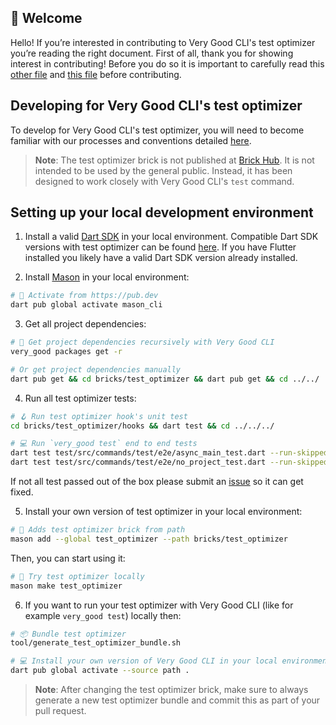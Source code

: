 ## 🦄 Welcome

Hello! If you’re interested in contributing to Very Good CLI's test optimizer you’re reading the right document. First of all, thank you for showing interest in contributing! Before you do so it is important to carefully read this [other file](../../CONTRIBUTING.md) and [this file](CONTRIBUTING.md) before contributing.

## Developing for Very Good CLI's test optimizer

To develop for Very Good CLI's test optimizer, you will need to become familiar with our processes and conventions detailed [here](../../CONTRIBUTING.md).

> **Note**: The test optimizer brick is not published at [Brick Hub](brickhub.dev). It is not intended to be used by the general public. Instead, it has been designed to work closely with Very Good CLI's `test` command.

## Setting up your local development environment

1. Install a valid [Dart SDK](https://dart.dev/get-dart) in your local environment. Compatible Dart SDK versions with test optimizer can be found [here](https://github.com/VeryGoodOpenSource/very_good_cli/blob/cdff842672a257a7ecb7bddee1fcee7e8f92df6a/bricks/test_optimizer/hooks/pubspec.yaml#L5). If you have Flutter installed you likely have a valid Dart SDK version already installed.

2. Install [Mason](https://github.com/felangel/mason/tree/master/packages/mason_cli#installation) in your local environment:

```sh
# 🎯 Activate from https://pub.dev
dart pub global activate mason_cli
```

3. Get all project dependencies:

```sh
# 📂 Get project dependencies recursively with Very Good CLI
very_good packages get -r

# Or get project dependencies manually
dart pub get && cd bricks/test_optimizer && dart pub get && cd ../../
```

4. Run all test optimizer tests:

```sh
# 🪝 Run test optimizer hook's unit test
cd bricks/test_optimizer/hooks && dart test && cd ../../../

# 💻 Run `very_good test` end to end tests
dart test test/src/commands/test/e2e/async_main_test.dart --run-skipped -t e2e &&
dart test test/src/commands/test/e2e/no_project_test.dart --run-skipped -t e2e
```

If not all test passed out of the box please submit an [issue](https://github.com/VeryGoodOpenSource/very_good_cli/issues/new/choose) so it can get fixed.

5. Install your own version of test optimizer in your local environment:

```sh
# 🧱 Adds test optimizer brick from path
mason add --global test_optimizer --path bricks/test_optimizer
```

Then, you can start using it:

```sh
# 🚀 Try test optimizer locally
mason make test_optimizer
```

6. If you want to run your test optimizer with Very Good CLI (like for example `very_good test`) locally then:

```sh
# 📦 Bundle test optimizer
tool/generate_test_optimizer_bundle.sh

# 💻 Install your own version of Very Good CLI in your local environment
dart pub global activate --source path .
```

> **Note**: After changing the test optimizer brick, make sure to always generate a new test optimizer bundle and commit this as part of your pull request.
